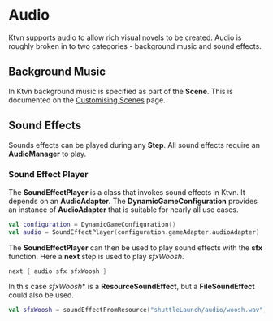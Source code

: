 # Audio
Ktvn supports audio to allow rich visual novels to be created. Audio is roughly broken in to two categories - 
background music and sound effects.

## Background Music
In Ktvn background music is specified as part of the **Scene**. This is documented on the [Customising Scenes](customising-scenes.md) 
page.

## Sound Effects
Sounds effects can be played during any **Step**. All sound effects require an **AudioManager** to play.

### Sound Effect Player
The **SoundEffectPlayer** is a class that invokes sound effects in Ktvn. It depends on an **AudioAdapter**. The 
**DynamicGameConfiguration** provides an instance of **AudioAdapter** that is suitable for nearly all use cases.

```kotlin
val configuration = DynamicGameConfiguration()
val audio = SoundEffectPlayer(configuration.gameAdapter.audioAdapter)
```

The **SoundEffectPlayer** can then be used to play sound effects with the **sfx** function. Here a **next** step is 
used to play *sfxWoosh*.

```kotlin
next { audio sfx sfxWoosh }
```

In this case *sfxWoosh** is a **ResourceSoundEffect**, but a **FileSoundEffect** could also be used.

```kotlin
val sfxWoosh = soundEffectFromResource("shuttleLaunch/audio/woosh.wav")
```